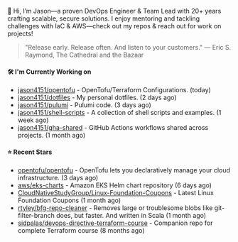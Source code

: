 👋 Hi, I’m Jason—a proven DevOps Engineer & Team Lead with 20+ years crafting scalable, secure solutions. I enjoy mentoring and tackling challenges with IaC & AWS—check out my repos & reach out for work on projects!

> "Release early. Release often. And listen to your customers." — Eric S. Raymond, The Cathedral and the Bazaar

#### 🛠️ I'm Currently Working on

- [jason4151/opentofu](https://github.com/jason4151/opentofu) - OpenTofu/Terraform Configurations. (today)
- [jason4151/dotfiles](https://github.com/jason4151/dotfiles) - My personal dotfiles. (2 days ago)
- [jason4151/pulumi](https://github.com/jason4151/pulumi) - Pulumi code. (3 days ago)
- [jason4151/shell-scripts](https://github.com/jason4151/shell-scripts) - A collection of shell scripts and examples. (1 week ago)
- [jason4151/gha-shared](https://github.com/jason4151/gha-shared) - GitHub Actions workflows shared across projects. (1 month ago)

#### ⭐ Recent Stars

- [opentofu/opentofu](https://github.com/opentofu/opentofu) - OpenTofu lets you declaratively manage your cloud infrastructure. (3 days ago)
- [aws/eks-charts](https://github.com/aws/eks-charts) - Amazon EKS Helm chart repository (6 days ago)
- [CloudNativeStudyGroup/Linux-Foundation-Coupons](https://github.com/CloudNativeStudyGroup/Linux-Foundation-Coupons) - Latest Linux Foundation Coupons (1 month ago)
- [rtyley/bfg-repo-cleaner](https://github.com/rtyley/bfg-repo-cleaner) - Removes large or troublesome blobs like git-filter-branch does, but faster. And written in Scala (1 month ago)
- [sidpalas/devops-directive-terraform-course](https://github.com/sidpalas/devops-directive-terraform-course) - Companion repo for complete Terraform course (8 months ago)